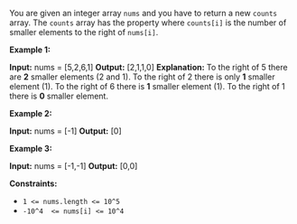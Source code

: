 
You are given an integer array  `nums`  and you have to return a new  `counts`  array. The  `counts`  array has the property where  `counts[i]`  is the number of smaller elements to the right of  `nums[i]`.

**Example 1:**

**Input:** nums = [5,2,6,1]
**Output:** [2,1,1,0]
**Explanation:**
To the right of 5 there are **2** smaller elements (2 and 1).
To the right of 2 there is only **1** smaller element (1).
To the right of 6 there is **1** smaller element (1).
To the right of 1 there is **0** smaller element.

**Example 2:**

**Input:** nums = [-1]
**Output:** [0]

**Example 3:**

**Input:** nums = [-1,-1]
**Output:** [0,0]

**Constraints:**

-   `1 <= nums.length <= 10^5`
-   `-10^4  <= nums[i] <= 10^4`